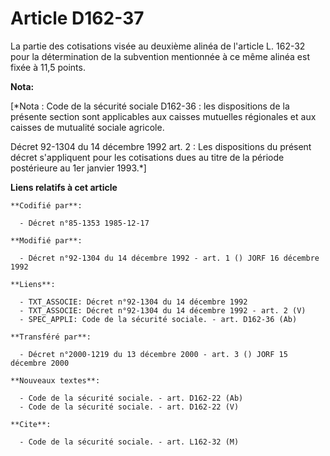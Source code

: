 # Article D162-37

La partie des cotisations visée au deuxième alinéa de l'article L. 162-32 pour la détermination de la subvention mentionnée à
ce même alinéa est fixée à 11,5 points.

**Nota:**

[*Nota : Code de la sécurité sociale D162-36 : les dispositions de la présente section sont applicables aux caisses mutuelles
régionales et aux caisses de mutualité sociale agricole.

Décret 92-1304 du 14 décembre 1992 art. 2 : Les dispositions du présent décret s'appliquent pour les cotisations dues au
titre de la période postérieure au 1er janvier 1993.*]

**Liens relatifs à cet article**

	**Codifié par**:

	  - Décret n°85-1353 1985-12-17

	**Modifié par**:

	  - Décret n°92-1304 du 14 décembre 1992 - art. 1 () JORF 16 décembre 1992

	**Liens**:

	  - TXT_ASSOCIE: Décret n°92-1304 du 14 décembre 1992
	  - TXT_ASSOCIE: Décret n°92-1304 du 14 décembre 1992 - art. 2 (V)
	  - SPEC_APPLI: Code de la sécurité sociale. - art. D162-36 (Ab)

	**Transféré par**:

	  - Décret n°2000-1219 du 13 décembre 2000 - art. 3 () JORF 15 décembre 2000

	**Nouveaux textes**:

	  - Code de la sécurité sociale. - art. D162-22 (Ab)
	  - Code de la sécurité sociale. - art. D162-22 (V)

	**Cite**:

	  - Code de la sécurité sociale. - art. L162-32 (M)
